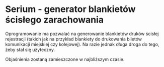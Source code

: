 # Serium - generator blankietów ścisłego zarachowania
Oprogramowanie ma pozwalać na generowanie blankietów druków ścisłej rejestracji (takich jak na przykład blankiety do drukowania biletów komunikacji miejskiej czy kolejowej).
Na razie jednak długa droga do tego, żeby stał się użyteczny.

Objaśnienia zostaną zamieszczone w najbliższym czasie.
